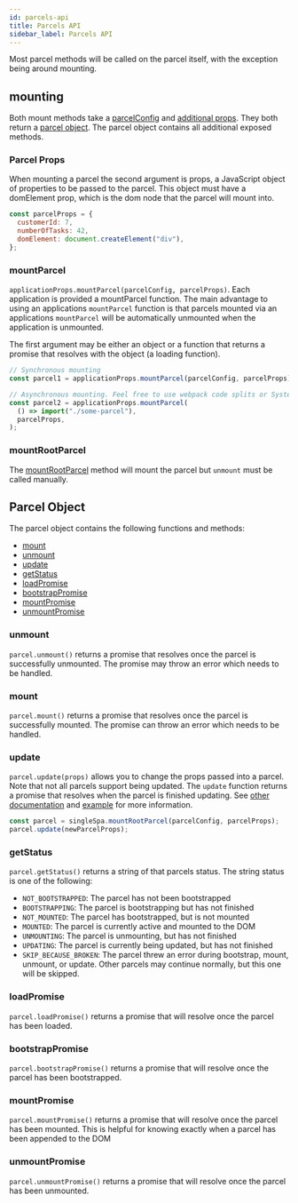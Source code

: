 ```yaml
---
id: parcels-api
title: Parcels API
sidebar_label: Parcels API
---
```


Most parcel methods will be called on the parcel itself, with the exception being around mounting.

## mounting

Both mount methods take a [parcelConfig](parcels-overview.md#parcel-configuration) and [additional props](parcels-api.md#parcel-props).
They both return a [parcel object](parcels-api.md#parcel-object). The parcel object contains all additional exposed methods.

### Parcel Props

When mounting a parcel the second argument is props, a JavaScript object of properties to be passed to the parcel. This object must have a domElement prop, which is the dom node that the parcel will mount into.

```js
const parcelProps = {
  customerId: 7,
  numberOfTasks: 42,
  domElement: document.createElement("div"),
};
```

### mountParcel

`applicationProps.mountParcel(parcelConfig, parcelProps)`. Each application is provided a mountParcel function.
The main advantage to using an applications `mountParcel` function is that parcels mounted via an
applications `mountParcel` will be automatically unmounted when the application is unmounted.

The first argument may be either an object or a function that returns a promise that resolves with the object (a loading function).

```js
// Synchronous mounting
const parcel1 = applicationProps.mountParcel(parcelConfig, parcelProps);

// Asynchronous mounting. Feel free to use webpack code splits or SystemJS dynamic loading
const parcel2 = applicationProps.mountParcel(
  () => import("./some-parcel"),
  parcelProps,
);
```

### mountRootParcel

The [mountRootParcel](api.md#mountrootparcel) method will mount the parcel but `unmount` must be called manually.

## Parcel Object

The parcel object contains the following functions and methods:

- [mount](parcels-api.md#mount)
- [unmount](parcels-api.md#unmount)
- [update](parcels-api.md#update)
- [getStatus](parcels-api.md#getstatus)
- [loadPromise](parcels-api.md#loadpromise)
- [bootstrapPromise](parcels-api.md#bootstrappromise)
- [mountPromise](parcels-api.md#mountpromise)
- [unmountPromise](parcels-api.md#unmountpromise)

### unmount

`parcel.unmount()` returns a promise that resolves once the parcel is successfully unmounted. The promise may throw an error which needs to be handled.

### mount

`parcel.mount()` returns a promise that resolves once the parcel is successfully mounted. The promise can throw an error which needs to be handled.

### update

`parcel.update(props)` allows you to change the props passed into a parcel. Note that not all parcels support being updated. The `update` function returns a promise that resolves when the parcel is finished updating. See [other documentation](parcels-overview.md#update-optional) and [example](https://single-spa.js.org/docs/parcels-overview.html#quick-example) for more information.

```js
const parcel = singleSpa.mountRootParcel(parcelConfig, parcelProps);
parcel.update(newParcelProps);
```

### getStatus

`parcel.getStatus()` returns a string of that parcels status. The string status is one of the following:

- `NOT_BOOTSTRAPPED`: The parcel has not been bootstrapped
- `BOOTSTRAPPING`: The parcel is bootstrapping but has not finished
- `NOT_MOUNTED`: The parcel has bootstrapped, but is not mounted
- `MOUNTED`: The parcel is currently active and mounted to the DOM
- `UNMOUNTING`: The parcel is unmounting, but has not finished
- `UPDATING`: The parcel is currently being updated, but has not finished
- `SKIP_BECAUSE_BROKEN`: The parcel threw an error during bootstrap, mount, unmount, or update. Other parcels may continue normally, but this one will be skipped.

### loadPromise

`parcel.loadPromise()` returns a promise that will resolve once the parcel has been loaded.

### bootstrapPromise

`parcel.bootstrapPromise()` returns a promise that will resolve once the parcel has been bootstrapped.

### mountPromise

`parcel.mountPromise()` returns a promise that will resolve once the parcel has been mounted. This is helpful for knowing exactly when a parcel has been appended to the DOM

### unmountPromise

`parcel.unmountPromise()` returns a promise that will resolve once the parcel has been unmounted.
